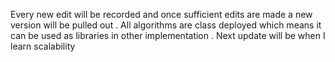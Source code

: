 Every new edit will be recorded and once sufficient edits are made a new version will be pulled out . 
All algorithms are class deployed which means it can be used as libraries in other implementation . 
Next update will be when I learn scalability
